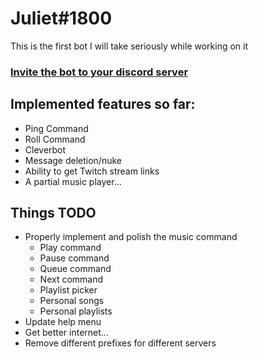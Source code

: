 # Juliet#1800

This is the first bot I will take seriously while working on it
### [Invite the bot to your discord server](https://discordapp.com/oauth2/authorize?client_id=292978791113031690&scope=bot&permissions=90)

## Implemented features so far:
* Ping Command
* Roll Command
* Cleverbot
* Message deletion/nuke
* Ability to get Twitch stream links
* A partial music player...

## Things TODO
* Properly implement and polish the music command
  * Play command
  * Pause command
  * Queue command
  * Next command
  * Playlist picker
  * Personal songs
  * Personal playlists
* Update help menu
* Get better internet...
* Remove different prefixes for different servers